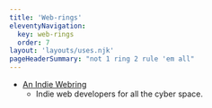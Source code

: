 ```yaml
---
title: 'Web-rings'
eleventyNavigation:
  key: web-rings
  order: 7
layout: 'layouts/uses.njk'
pageHeaderSummary: "not 1 ring 2 rule 'em all"
---
```


- [An Indie Webring](https://xn--sr8hvo.ws/)
  - Indie web developers for all the cyber space.




